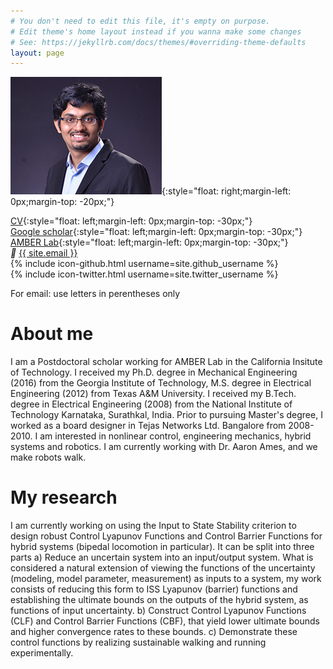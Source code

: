 ```yaml
---
# You don't need to edit this file, it's empty on purpose.
# Edit theme's home layout instead if you wanna make some changes
# See: https://jekyllrb.com/docs/themes/#overriding-theme-defaults
layout: page
---
```


![Alt text](/images/profile.jpg){:style="float: right;margin-left: 0px;margin-top: -20px;"}

[CV](shishir_CV.pdf){:style="float: left;margin-left: 0px;margin-top: -30px;"} <br>
[Google scholar](https://scholar.google.com/citations?user=is0x16gAAAAJ&hl=en){:style="float: left;margin-left: 0px;margin-top: -30px;"} <br>
[AMBER Lab](http://www.bipedalrobotics.com){:style="float: left;margin-left: 0px;margin-top: -30px;"} <br>
<i style="font-size:14px" class="fa">&#xf0e0;</i> <a href="mailto:{{ site.email }}">{{ site.email }} </a> <br>
{% include icon-github.html username=site.github_username %} <br>
{% include icon-twitter.html username=site.twitter_username %}

For email: use letters in perentheses only


# About me

  I am a Postdoctoral scholar working for AMBER Lab in the California Insitute of Technology. I received my Ph.D. degree in Mechanical Engineering (2016) from the Georgia Institute of Technology, M.S. degree in Electrical Engineering (2012) from Texas A&M University. I received my B.Tech. degree in Electrical Engineering (2008) from the National Institute of Technology Karnataka, Surathkal, India. Prior to pursuing Master's degree, I worked as a board designer in Tejas Networks Ltd. Bangalore from 2008-2010. I am interested in nonlinear control, engineering mechanics, hybrid systems and robotics. I am currently working with Dr. Aaron Ames, and we make robots walk.


# My research

 I am currently working on using the Input to State Stability criterion to design robust Control Lyapunov Functions and Control Barrier Functions for hybrid systems (bipedal locomotion in particular). It can be split into three parts a) Reduce an uncertain system into an input/output system. What is considered a natural extension of viewing the functions of the uncertainty (modeling, model parameter, measurement) as inputs to a system, my work consists of reducing this form to ISS Lyapunov (barrier) functions and establishing the ultimate bounds on the outputs of the hybrid system, as functions of input uncertainty. b) Construct Control Lyapunov Functions (CLF) and Control Barrier Functions (CBF), that yield lower ultimate bounds and higher convergence rates to these bounds. c) Demonstrate these control functions by realizing sustainable walking and running experimentally.


